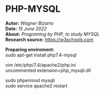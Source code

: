 # PHP-MYSQL  
**Autor:** *Wagner Bizarro*  
**Date:** *15 June 2022*  
**About:** *Programing by PHP, to study MYSQL*  
**Research source:** https://w3schools.com  

**Preparing enviroment:**  
sudo apt-get install php7.4-mysql  

vim /etc/php/7.4/apache2/php.ini  
uncommented extension=php_mysqli.dll  

sudo phpenmod mysqli  
sudo service apache2 restart  

